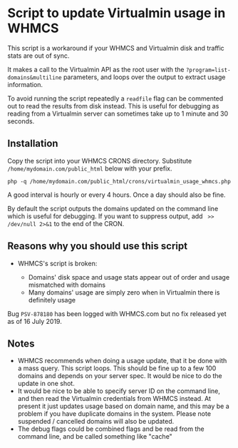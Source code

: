 # Script to update Virtualmin usage in WHMCS

This script is a workaround if your WHMCS and Virtualmin disk and traffic stats are out of sync.

It makes a call to the Virtualmin API as the root user with the `?program=list-domains&multiline` parameters, and loops over the output to extract usage information.

To avoid running the script repeatedly a `readfile` flag can be commented out to read the results from disk instead. This is useful for debugging as reading from a Virtualmin server can sometimes take up to 1 minute and 30 seconds.

## Installation

Copy the script into your WHMCS CRONS directory. Substitute `/home/mydomain.com/public_html` below with your prefix.

    php -q /home/mydomain.com/public_html/crons/virtualmin_usage_whmcs.php

A good interval is hourly or every 4 hours. Once a day should also be fine.

By default the script outputs the domains updated on the command line which is useful for debugging. If you want to suppress output, add ` >> /dev/null 2>&1` to the end of the CRON. 

## Reasons why you should use this script

- WHMCS's script is broken:

  - Domains' disk space and usage stats appear out of order and usage mismatched with domains
  - Many domains' usage are simply zero when in Virtualmin there is definitely usage
  
Bug `PSV-878180` has been logged with WHMCS.com but no fix released yet as of 16 July 2019.

## Notes

- WHMCS recommends when doing a usage update, that it be done with a mass query. This script loops. This should be fine up to a few 100 domains and depends on your server spec. It would be nice to do the update in one shot.
- It would be nice to be able to specify server ID on the command line, and then read the Virtualmin credentials from WHMCS instead. At present it just updates usage based on domain name, and this may be a problem if you have duplicate domains in the system. Please note suspended / cancelled domains will also be updated.
- The debug flags could be combined flags and be read from the command line, and be called something like "cache"